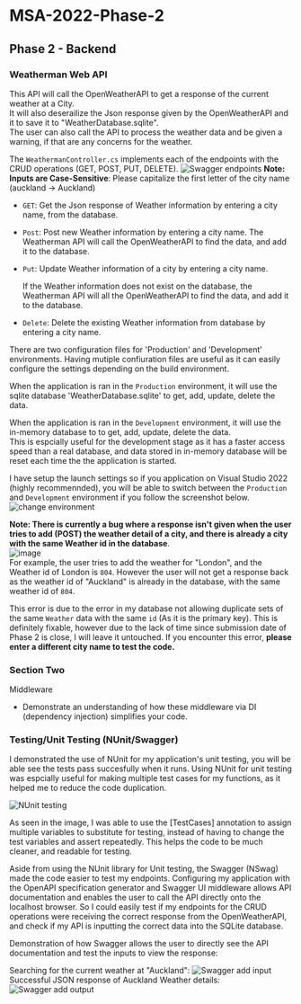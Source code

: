 # MSA-2022-Phase-2

## Phase 2 - Backend

### Weatherman Web API
This API will call the OpenWeatherAPI to get a response of the current weather at a City.\
It will also deserailize the Json response given by the OpenWeatherAPI and  it to save it to "WeatherDatabase.sqlite".\
The user can also call the API to process the weather data and be given a warning, if that are any concerns for the weather.

The `WeathermanController.cs` implements each of the endpoints with the CRUD operations (GET, POST, PUT, DELETE).
![Swagger endpoints](https://user-images.githubusercontent.com/51344267/183555292-f3b9c66c-8bb7-4c7d-a4c9-6c6cff47fdd1.PNG)
**Note: Inputs are Case-Sensitive**: Please capitalize the first letter of the city name (auckland -> Auckland)
- `GET`: Get the Json response of Weather information by entering a city name, from the database.

- `Post`: Post new Weather information by entering a city name. The Weatherman API will call the OpenWeatherAPI to find the data, and add it to the database.

- `Put`: Update Weather information of a city by entering a city name.

   If the Weather information does not exist on the database, the Weatherman API will all the OpenWeatherAPI to find the data, and add it to the database.
   
- `Delete`: Delete the existing Weather information from database by entering a city name.

There are two configuration files for 'Production' and 'Development' environments.
Having mutiple confiuration files are useful as it can easily configure the settings depending on the build environment.

When the application is ran in the `Production` environment, it will use the sqlite database 'WeatherDatabase.sqlite' to get, add, update, delete the data.

When the application is ran in the `Development` environment, it will use the in-memory database to to get, add, update, delete the data.\
This is espcially useful for the development stage as it has a faster access speed than a real database, and data stored in in-memory database will be reset each time the the application is started.

I have setup the launch settings so if you application on Visual Studio 2022 (highly recommennded), you will be able to switch between the `Production` and `Development` environment if you follow the screenshot below.
![change environment](https://user-images.githubusercontent.com/51344267/183554816-bb50baa1-5516-47a1-960c-43e8e2a724c4.PNG)

**Note: There is currently a bug where a response isn't given when the user tries to add (POST) the weather detail of a city, and there is already a city with the same Weather id in the database**.\
![image](https://user-images.githubusercontent.com/51344267/183556712-f3d9977c-71ec-4335-9a0c-fe646669ba44.png)\
For example, the user tries to add the weather for "London", and the Weather id of London is `804`. However the user will not get a response back as the weather id of "Auckland" is already in the database, with the same weather id of `804`.

This error is due to the error in my database not allowing duplicate sets of the same `Weather` data with the same `id` (As it is the primary key). This is definitely fixable, however due to the lack of time since submission date of Phase 2 is close, I will leave it untouched.
If you encounter this error, **please enter a different city name to test the code.**

### Section Two

Middleware 
* Demonstrate an understanding of how these middleware via DI (dependency injection) simplifies your code.

### Testing/Unit Testing (NUnit/Swagger)

I demonstrated the use of NUnit for my application's unit testing, you will be able see the tests pass succesfully when it runs.
Using NUnit for unit testing was espcially useful for making multiple test cases for my functions, as it helped me to reduce the code duplication.

![NUnit testing](https://user-images.githubusercontent.com/51344267/183555042-32f8d46d-2a0e-4e5e-990a-49426eeb9bee.PNG)


As seen in the image, I was able to use the [TestCases] annotation to assign multiple variables to substitute for testing, instead of having  to change the test variables and assert repeatedly.
This helps the code to be much cleaner, and readable for testing.

Aside from using the NUnit library for Unit testing, the Swagger (NSwag) made the code easier to test my endpoints.
Configuring my application with the  OpenAPI specification generator and Swagger UI middleware allows API documentation and enables the user to call the API directly onto the localhost browser.
So I could easily test if my endpoints for the CRUD operations were receiving the correct response from the OpenWeatherAPI, and check if my API is inputting the correct data into the SQLite database.

Demonstration of how Swagger allows the user to directly see the API documentation and test the inputs to view the response:

Searching for the current weather at "Auckland":
![Swagger add input](https://user-images.githubusercontent.com/51344267/183555287-15db9e41-6222-4a19-a795-a90f721f6d36.PNG)
Successful JSON response of Auckland Weather details:
![Swagger add output](https://user-images.githubusercontent.com/51344267/183555413-a91c0848-3656-4ef7-b808-4d690570e0c4.PNG)
